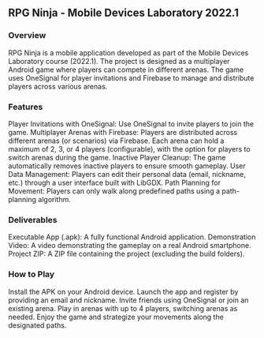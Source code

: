 ## RPG Ninja - Mobile Devices Laboratory 2022.1

### Overview
RPG Ninja is a mobile application developed as part of the Mobile Devices Laboratory course (2022.1). The project is designed as a multiplayer Android game where players can compete in different arenas. The game uses OneSignal for player invitations and Firebase to manage and distribute players across various arenas.

### Features
Player Invitations with OneSignal: Use OneSignal to invite players to join the game.
Multiplayer Arenas with Firebase: Players are distributed across different arenas (or scenarios) via Firebase. Each arena can hold a maximum of 2, 3, or 4 players (configurable), with the option for players to switch arenas during the game.
Inactive Player Cleanup: The game automatically removes inactive players to ensure smooth gameplay.
User Data Management: Players can edit their personal data (email, nickname, etc.) through a user interface built with LibGDX.
Path Planning for Movement: Players can only walk along predefined paths using a path-planning algorithm.

### Deliverables

Executable App (.apk): A fully functional Android application.
Demonstration Video: A video demonstrating the gameplay on a real Android smartphone.
Project ZIP: A ZIP file containing the project (excluding the build folders).

### How to Play

Install the APK on your Android device.
Launch the app and register by providing an email and nickname.
Invite friends using OneSignal or join an existing arena.
Play in arenas with up to 4 players, switching arenas as needed.
Enjoy the game and strategize your movements along the designated paths.
